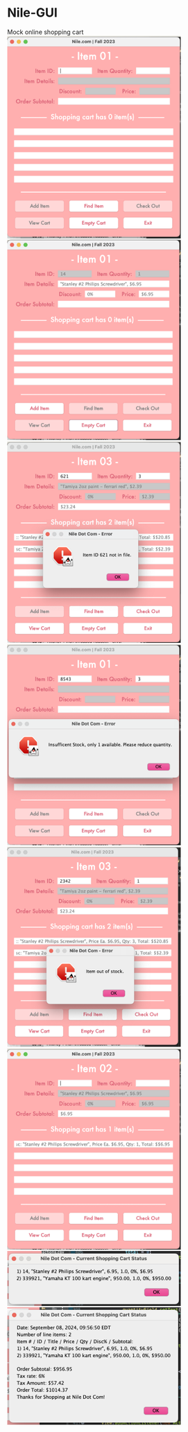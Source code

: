 # Nile-GUI
Mock online shopping cart 
<img src = "MainPage.png" width=400> 
<img src = "FindItem.png" width=400> 
<img src = "ItemNotFound.png" width=400> 
<img src = "LowStock.png" width=400> 
<img src = "NoStock.png" width=400> 
<img src = "ItemAdded.png" width=400> 
<img src = "cart.png" width=400> 
<img src = "Receipt.png" width=400> 
